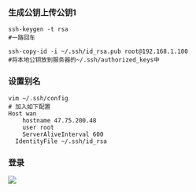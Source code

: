### 生成公钥上传公钥1
```
ssh-keygen -t rsa
#一路回车

ssh-copy-id -i ~/.ssh/id_rsa.pub root@192.168.1.100
#将本地公钥放到服务器的~/.ssh/authorized_keys中
```
### 设置别名
```
vim ~/.ssh/config
# 加入如下配置
Host wan
	hostname 47.75.200.48
	user root
	ServerAliveInterval 600
  IdentityFile ~/.ssh/id_rsa
```
### 登录
![](http://littlebug.oss-cn-beijing.aliyuncs.com/test/F7E3CC2A-FB40-4ED2-B112-96AAF234056E.png)
